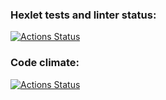 ### Hexlet tests and linter status:
[![Actions Status](https://github.com/Alsecode/frontend-project-lvl2/workflows/hexlet-check/badge.svg)](https://github.com/Alsecode/frontend-project-lvl2/actions)

### Code climate:
[![Actions Status](https://github.com/Alsecode/frontend-project-lvl2/workflows/Greet%20Everyone/badge.svg)](https://codeclimate.com/github/Alsecode/frontend-project-lvl2)

